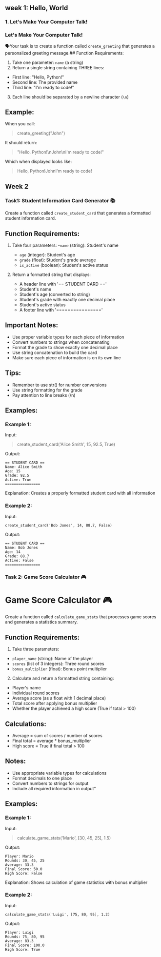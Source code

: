 ## week 1: Hello, World

### 1. Let's Make Your Computer Talk! 

### Let's Make Your Computer Talk! 

🗣️Your task is to create a function called `create_greeting` that generates a personalized greeting message.## Function Requirements:

1. Take one parameter: `name` (a string)
2. Return a single string containing THREE lines:   

- First line: "Hello, Python!"   
- Second line: The provided name   
- Third line: "I'm ready to code!"

3. Each line should be separated by a newline character (`\n`)

## Example:

When you call:

> create_greeting("John")

It should return:

> "Hello, Python!\\nJohn\\nI'm ready to code!"

Which when displayed looks like:


> Hello, Python!JohnI'm ready to code!

## Week 2

### Task1: Student Information Card Generator 📚

Create a function called `create_student_card` that generates a formatted student information card.

## Function Requirements:
1. Take four parameters:
   -`name` (string): Student's name
   - `age` (integer): Student's age
   - `grade` (float): Student's grade average
   - `is_active` (boolean): Student's active status

2. Return a formatted string that displays:
   - A header line with '== STUDENT CARD =='
   - Student's name
   - Student's age (converted to string)
   - Student's grade with exactly one decimal place
   - Student's active status
   - A footer line with '================'

## Important Notes:
- Use proper variable types for each piece of information
- Convert numbers to strings when concatenating
- Format the grade to show exactly one decimal place
- Use string concatenation to build the card
- Make sure each piece of information is on its own line

## Tips:
- Remember to use str() for number conversions
- Use string formatting for the grade
- Pay attention to line breaks (\\n)

## Examples:

### Example 1:

Input:

> create_student_card('Alice Smith', 15, 92.5, True)

Output:

```
== STUDENT CARD ==
Name: Alice Smith
Age: 15
Grade: 92.5
Active: True
================
```

Explanation: Creates a properly formatted student card with all information

### Example 2:
Input:

```
create_student_card('Bob Jones', 14, 88.7, False)
```

Output:

```
== STUDENT CARD ==
Name: Bob Jones
Age: 14
Grade: 88.7
Active: False
================
```


### Task 2: Game Score Calculator 🎮

# Game Score Calculator 🎮

Create a function called `calculate_game_stats` that processes game scores and generates a statistics summary.

## Function Requirements:

1. Take three parameters:

- `player_name` (string): Name of the player
- `scores` (list of 3 integers): Three round scores   
- `bonus_multiplier` (float): Bonus point multiplier

2. Calculate and return a formatted string containing:

- Player's name
- Individual round scores
- Average score (as a float with 1 decimal place)
- Total score after applying bonus multiplier
- Whether the player achieved a high score (True if total > 100)

## Calculations:

- Average = sum of scores / number of scores
- Final total = average * bonus_multiplier
- High score = True if final total > 100

## Notes:

- Use appropriate variable types for calculations
- Format decimals to one place
- Convert numbers to strings for output
- Include all required information in output"

## Examples:

### Example 1:

Input:

> calculate_game_stats('Mario', [30, 45, 25], 1.5)


Output:
```
Player: Mario
Rounds: 30, 45, 25
Average: 33.3
Final Score: 50.0
High Score: False
```

Explanation: Shows calculation of game statistics with bonus multiplier

### Example 2:
Input:
```
calculate_game_stats('Luigi', [75, 80, 95], 1.2)
```

Output:
```
Player: Luigi
Rounds: 75, 80, 95
Average: 83.3
Final Score: 100.0
High Score: True
```